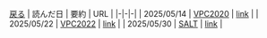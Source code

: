 [戻る](../README.md)
| 読んだ日 | 要約 | URL |
|-|-|-|
| 2025/05/14 | [VPC2020](src/VPC2020.md) | [link](https://arxiv.org/pdf/2109.00648) |
| 2025/05/22 | [VPC2022](src/VPC2022.md) | [link](https://arxiv.org/pdf/2407.11516) |
| 2025/05/30 | [SALT](src/SALT.md) | [link](https://ieeexplore.ieee.org/stamp/stamp.jsp?arnumber=10389719) | 
